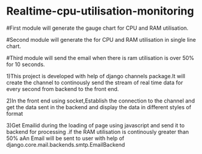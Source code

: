 # Realtime-cpu-utilisation-monitoring
#First module will  generate the gauge chart for CPU and RAM utilisation.

#Second module will generate the  for CPU and RAM utilisation in single line chart.

#Third module will send the email when there is ram utilisation is over 50% for 10 seconds.

1)This project is developed with help of django channels package.It will create the channel to continously send the stream of real time data for every second from backend  to the front end.

2)In the front end using socket,Establish the connection to the channel and get the data sent in the backend and  display the data in different styles of format

3)Get Emailid during the loading of page using javascript and send it to backend for processing .if the RAM utilisation is continously greater than 50% aAn Email will  be  sent to user with help of django.core.mail.backends.smtp.EmailBackend

